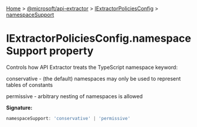 [Home](./index) &gt; [@microsoft/api-extractor](api-extractor.md) &gt; [IExtractorPoliciesConfig](api-extractor.iextractorpoliciesconfig.md) &gt; [namespaceSupport](api-extractor.iextractorpoliciesconfig.namespacesupport.md)

# IExtractorPoliciesConfig.namespaceSupport property

Controls how API Extractor treats the TypeScript namespace keyword:

conservative - (the default) namespaces may only be used to represent tables of constants

permissive - arbitrary nesting of namespaces is allowed

**Signature:**
```javascript
namespaceSupport: 'conservative' | 'permissive'
```
